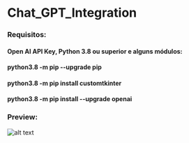 # Chat_GPT_Integration

### Requisitos: 

#### Open AI API Key, Python 3.8 ou superior e alguns módulos:

#### python3.8 -m pip --upgrade pip
#### python3.8 -m pip install customtkinter
#### python3.8 -m pip install --upgrade openai


### Preview:

![alt text](https://i.ibb.co/KqF0JSM/chat-gpt-integration.jpg)

